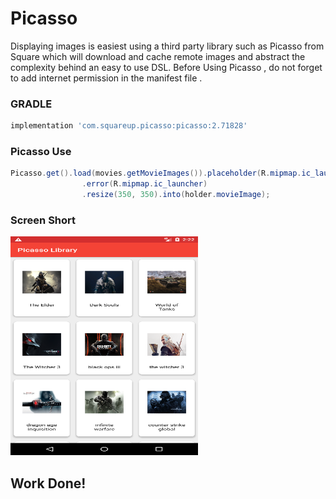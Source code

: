 # Picasso
Displaying images is easiest using a third party library such as Picasso from Square which will download and cache remote images and abstract the complexity behind an easy to use DSL.
Before Using Picasso , do not forget to add internet permission in the manifest file .

### GRADLE
```gradle
implementation 'com.squareup.picasso:picasso:2.71828'

```

### Picasso Use

```java
Picasso.get().load(movies.getMovieImages()).placeholder(R.mipmap.ic_launcher)
                .error(R.mipmap.ic_launcher)
                .resize(350, 350).into(holder.movieImage);

```

### Screen Short 

<img src="https://github.com/apptech44/picasso-library-app/blob/master/piccose-library.png" data-canonical-src="https://github.com/apptech44/picasso-library-app/blob/master/piccose-library.png" width="300" height="350" />

## Work Done!
